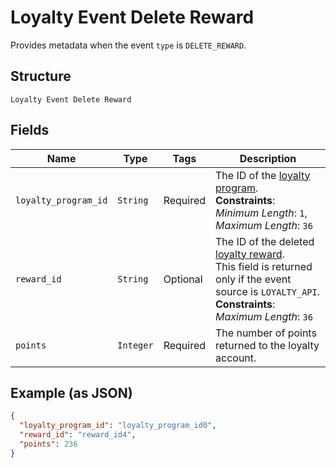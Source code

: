 
# Loyalty Event Delete Reward

Provides metadata when the event `type` is `DELETE_REWARD`.

## Structure

`Loyalty Event Delete Reward`

## Fields

| Name | Type | Tags | Description |
|  --- | --- | --- | --- |
| `loyalty_program_id` | `String` | Required | The ID of the [loyalty program](#type-LoyaltyProgram).<br>**Constraints**: *Minimum Length*: `1`, *Maximum Length*: `36` |
| `reward_id` | `String` | Optional | The ID of the deleted [loyalty reward](#type-LoyaltyReward).<br>This field is returned only if the event source is `LOYALTY_API`.<br>**Constraints**: *Maximum Length*: `36` |
| `points` | `Integer` | Required | The number of points returned to the loyalty account. |

## Example (as JSON)

```json
{
  "loyalty_program_id": "loyalty_program_id0",
  "reward_id": "reward_id4",
  "points": 236
}
```

